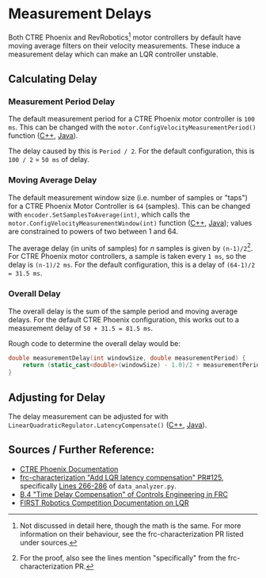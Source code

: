 # Measurement Delays

Both CTRE Phoenix and RevRobotics[^1] motor controllers by default have moving average filters on their velocity measurements.
These induce a measurement delay which can make an LQR controller unstable.

[^1]: Not discussed in detail here, though the math is the same. For more information on their behaviour, see the frc-characterization PR listed under sources.

## Calculating Delay

### Measurement Period Delay

The default measurement period for a CTRE Phoenix motor controller is `100 ms`.
This can be changed with the `motor.ConfigVelocityMeasurementPeriod()` function ([C++](https://www.ctr-electronics.com/downloads/api/cpp/html/classctre_1_1phoenix_1_1motorcontrol_1_1can_1_1_base_motor_controller.html#adfc09ddfa685b877e2006f20ee25621c), [Java](https://www.ctr-electronics.com/downloads/api/java/html/classcom_1_1ctre_1_1phoenix_1_1motorcontrol_1_1can_1_1_base_motor_controller.html#af5ced9b7f66b1a48b8c9d2816fa75f07)).

The delay caused by this is `Period / 2`.
For the default configuration, this is `100 / 2` = `50 ms` of delay.

### Moving Average Delay

The default measurement window size (i.e. number of samples or "taps") for a CTRE Phoenix Motor Controller is `64` (samples).
This can be changed with `encoder.SetSamplesToAverage(int)`, which calls the `motor.ConfigVelocityMeasurementWindow(int)` function ([C++](https://www.ctr-electronics.com/downloads/api/cpp/html/classctre_1_1phoenix_1_1motorcontrol_1_1can_1_1_base_motor_controller.html#a0295a8efa3430617290bbdfb7930a2e0), [Java](https://www.ctr-electronics.com/downloads/api/java/html/classcom_1_1ctre_1_1phoenix_1_1motorcontrol_1_1can_1_1_base_motor_controller.html#ad5211c87f0b92a6dc623e1f33e9b6cb9)); values are constrained to powers of two between 1 and 64.

The average delay (in units of samples) for *n* samples is given by `(n-1)/2`[^2].
For CTRE Phoenix motor controllers, a sample is taken every `1 ms`, so the delay is `(n-1)/2 ms`.
For the default configuration, this is a delay of `(64-1)/2 = 31.5 ms`.

[^2]: For the proof, also see the lines mention "specifically" from the frc-characterization PR.

### Overall Delay

The overall delay is the sum of the sample period and moving average delays.
For the default CTRE Phoenix configuration, this works out to a measurement delay of `50 + 31.5 = 81.5 ms`.

Rough code to determine the overall delay would be:

```cpp
double measurementDelay(int windowSize, double measurementPeriod) {
    return (static_cast<double>(windowSize) - 1.0)/2 + measurementPeriod/2;
}
```

## Adjusting for Delay

The delay measurement can be adjusted for with `LinearQuadraticRegulator.LatencyCompensate()` ([C++](https://first.wpi.edu/wpilib/allwpilib/docs/release/cpp/classfrc_1_1detail_1_1LinearQuadraticRegulatorImpl.html#af2dc9ca0e9e30311d447c8d66b4da8db), [Java](https://first.wpi.edu/wpilib/allwpilib/docs/release/java/edu/wpi/first/wpilibj/controller/LinearQuadraticRegulator.html#latencyCompensate(edu.wpi.first.wpilibj.system.LinearSystem,double,double))).


## Sources / Further Reference:

- [CTRE Phoenix Documentation](https://docs.ctre-phoenix.com/en/stable/ch14_MCSensor.html#changing-velocity-measurement-parameters)
- [frc-characterization "Add LQR latency compensation" PR#125](https://github.com/wpilibsuite/frc-characterization/pull/125), specifically [Lines 266-286](https://github.com/pietroglyph/robot-characterization/blob/2d70367d85ce04c4bf4e6e30356ca0630a60b146/frc_characterization/simplemotor_characterization/data_analyzer.py#L271-L286) of `data_analyzer.py`.
- [B.4 "Time Delay Compensation" of Controls Engineering in FRC](https://file.tavsys.net/control/controls-engineering-in-frc.pdf#page=230&zoom=auto,-215,373)
- [FIRST Robotics Competition Documentation on LQR](https://docs.wpilib.org/en/stable/docs/software/advanced-controls/state-space/state-space-intro.html#lqr-and-measurement-latency-compensation)
